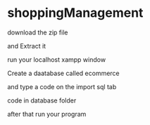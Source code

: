 # shoppingManagement

download the zip file

and Extract it

run your localhost xampp window

Create a daatabase called  ecommerce

and type a code on the import sql tab

code in database folder

after that run your program
